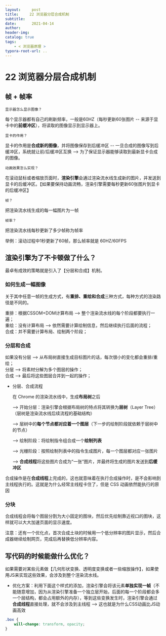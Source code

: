```yaml
---
layout:     post
title:     22 浏览器分层合成机制
subtitle:  
date:       2021-04-14
author:     
header-img: 
catalog: true
tags:
    - < 浏览器原理 >
typora-root-url: ..
---
```



# 22 浏览器分层合成机制



## 帧 + 帧率
    显示器怎么显示图像？

每个显示器都有自己的刷新频率，一般是60HZ（每秒更新60张图片 -- 来源于显卡中的**前缓冲区**），将读取的图像显示到显示器上。

    显卡的作用？

显卡的作用是**合成新的图像**，并将图像保存到后缓冲区 -- 一旦合成的图像写到后缓冲区，系统就让前/后缓冲区互换 --> 为了保证显示器能够读取到最新显卡合成的图像。

    动画效果怎么实现？

在滚动鼠标或者缩放页面时，**渲染引擎**会通过渲染流水线生成新的图片，并发送到显卡的后缓冲区。【如果要保持动画流畅，渲染引擎需要每秒更新60张图片到显卡的后缓冲区】

    帧？

把渲染流水线生成的每一幅图片为一帧

    帧率？

把渲染流水线每秒更新了多少帧称为帧率

举例：滚动过程中1秒更新了60帧，那么帧率就是 60HZ/60FPS

## 渲染引擎为了不卡顿做了什么？
最卓有成效的策略就是引入了【分层和合成】机制。

### 如何生成一幅图像
关于其中任意一帧的生成方式，有**重排、重绘和合成**三种方式，每种方式的渲染路径是不同的。

重排：根据CSSOM+DOM计算布局 --> 整个渲染流水线的每个阶段都要执行一遍；<br>
重绘：没有计算布局 --> 依然需要计算绘制信息，然后继续执行后面的流程；<br>
合成：并不需要计算布局、绘制两个阶段；

### 分层和合成

如果没有分层 --> 从布局树直接生成目标图片的话，每次很小的变化都会重排/重绘；<br>
分层 --> 将素材分解为多个图层的操作；<br>
合成 --> 最后将这些图层合并到一起的操作；

- 分层、合成流程

    在 Chrome 的渲染流水线中，生成**布局树**之后 

    --> 开始分层：渲染引擎会根据布局树的特点将其转换为**层树**（Layer Tree）（层树是渲染流水线后续流程的基础结构）

    --> 层树中的**每个节点都对应着一个图层**（下一步的绘制阶段就依赖于层树中的节点）

    --> 绘制阶段：将绘制指令组合成一个**绘制列表** 

    --> 光栅阶段：按照绘制列表中的指令生成图片，每一个图层都对应一张图片 

    --> **合成线程**将这些图片合成为“一张”图片，并最终将生成的图片发送到**后缓冲区**

合成操作是在**合成线程**上完成的，这也就意味着在执行合成操作时，是不会影响到主线程执行的。这就是为什么经常主线程卡住了，但是 CSS 动画依然能执行的原因

### 分块
合成线程会将每个图层分割为大小固定的图块，然后优先绘制靠近视口的图块，这样就可以大大加速页面的显示速度。

注意：还有一个优化点，首次合成土块的时候用一个低分辨率的图片显示，然后合成器继续绘制网页，完成后再替换低分辨率内容。


## 写代码的时候能做什么优化？
如果需要对某些元素做【几何形状变换、透明度变换或者一些缩放操作】，如果使用JS来实现这些效果，会涉及到整个渲染流水线。
-   优化方案：利用下面这个样式的添加，渲染引擎会将该元素**单独实现一帧**（不能随意增加，因为从渲染引擎准备一个独立层开始，后面的每一个阶段都会多一个层结构，都会占用额外的内存），等到这些变换发生时，渲染引擎会通过**合成线程**直接处理，就不会涉及到主线程 --> 这也就是为什么CSS动画比JS动画高效
```css
.box {
    will-change: transform, opacity;
}
```
